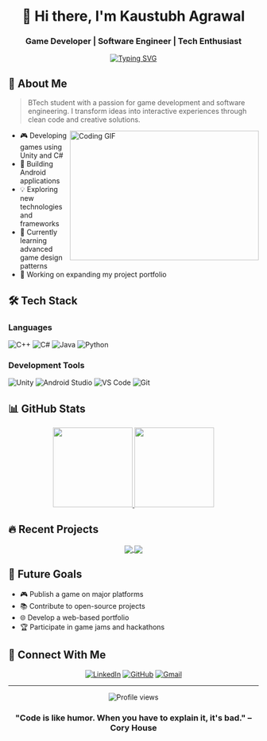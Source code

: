 <div align="center">
  
# 👋 Hi there, I'm Kaustubh Agrawal
### Game Developer | Software Engineer | Tech Enthusiast

[![Typing SVG](https://readme-typing-svg.demolab.com?font=Fira+Code&weight=600&pause=1000&color=36BCF7&center=true&vCenter=true&width=435&lines=Unity+Game+Developer;Mobile+App+Developer;Problem+Solver;Creative+Coder)](https://git.io/typing-svg)

</div>

## 💫 About Me

> BTech student with a passion for game development and software engineering. I transform ideas into interactive experiences through clean code and creative solutions.

<img align="right" src="https://media.giphy.com/media/qgQUggAC3Pfv687qPC/giphy.gif" alt="Coding GIF" width="380" height="260">

- 🎮 Developing games using Unity and C#
- 📱 Building Android applications
- 💡 Exploring new technologies and frameworks
- 🌱 Currently learning advanced game design patterns
- 🚀 Working on expanding my project portfolio

## 🛠️ Tech Stack

### Languages
![C++](https://img.shields.io/badge/C++-00599C?style=for-the-badge&logo=cplusplus&logoColor=white)
![C#](https://img.shields.io/badge/C%23-239120?style=for-the-badge&logo=csharp&logoColor=white)
![Java](https://img.shields.io/badge/Java-ED8B00?style=for-the-badge&logo=oracle&logoColor=white)
![Python](https://img.shields.io/badge/Python-3776AB?style=for-the-badge&logo=python&logoColor=white)

### Development Tools
![Unity](https://img.shields.io/badge/Unity-000000?style=for-the-badge&logo=unity&logoColor=white)
![Android Studio](https://img.shields.io/badge/Android_Studio-3DDC84?style=for-the-badge&logo=android-studio&logoColor=white)
![VS Code](https://img.shields.io/badge/VS_Code-007ACC?style=for-the-badge&logo=visual-studio-code&logoColor=white)
![Git](https://img.shields.io/badge/Git-F05032?style=for-the-badge&logo=git&logoColor=white)

## 📊 GitHub Stats

<div align="center">
  <a href="https://github.com/Kaustubh0912">
    <img height="160em" src="https://github-readme-stats.vercel.app/api?username=Kaustubh0912&show_icons=true&theme=tokyonight&include_all_commits=true&count_private=true"/>
    <img height="160em" src="https://github-readme-stats.vercel.app/api/top-langs/?username=Kaustubh0912&layout=compact&langs_count=7&theme=tokyonight"/>
  </a>
</div>

## 🔥 Recent Projects

<!-- You can add project cards here -->
<div align="center">
  <a href="https://github.com/Kaustubh0912/HandControllerApp">
    <img align="center" src="https://github-readme-stats.vercel.app/api/pin/?username=Kaustubh0912&repo=HandControllerApp&theme=tokyonight" />
  </a>
  <a href="https://github.com/Kaustubh0912/FoodPrep">
    <img align="center" src="https://github-readme-stats.vercel.app/api/pin/?username=Kaustubh0912&repo=FoodPrep&theme=tokyonight" />
  </a>
</div>

## 🎯 Future Goals

- 🎮 Publish a game on major platforms
- 📚 Contribute to open-source projects
- 🌐 Develop a web-based portfolio
- 🏆 Participate in game jams and hackathons

## 🤝 Connect With Me

<div align="center">
  
[![LinkedIn](https://img.shields.io/badge/LinkedIn-0077B5?style=for-the-badge&logo=linkedin&logoColor=white)](https://www.linkedin.com/in/kaustubh-agrawal-960729250/)
[![GitHub](https://img.shields.io/badge/GitHub-100000?style=for-the-badge&logo=github&logoColor=white)](https://github.com/Kaustubh0912)
[![Gmail](https://img.shields.io/badge/Gmail-D14836?style=for-the-badge&logo=gmail&logoColor=white)](mailto:kaustubharun2003@gmail.com)

</div>

---

<div align="center">
  <img src="https://komarev.com/ghpvc/?username=Kaustubh0912&color=blueviolet&style=flat-square&label=Profile+Views" alt="Profile views">
  
  ### "Code is like humor. When you have to explain it, it's bad." – Cory House
</div>
